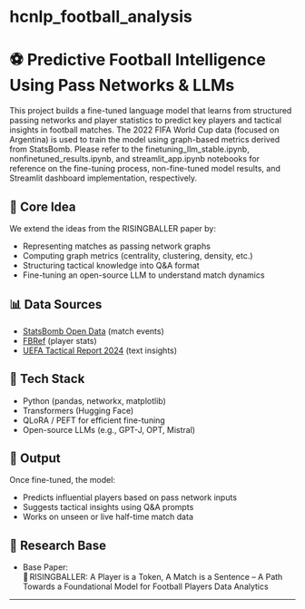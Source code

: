 # hcnlp_football_analysis

# ⚽ Predictive Football Intelligence Using Pass Networks & LLMs

This project builds a fine-tuned language model that learns from structured passing networks and player statistics to predict key players and tactical insights in football matches. The 2022 FIFA World Cup data (focused on Argentina) is used to train the model using graph-based metrics derived from StatsBomb. Please refer to the finetuning_llm_stable.ipynb, nonfinetuned_results.ipynb, and streamlit_app.ipynb notebooks for reference on the fine-tuning process, non-fine-tuned model results, and Streamlit dashboard implementation, respectively.

## 🧠 Core Idea

We extend the ideas from the RISINGBALLER paper by:
- Representing matches as passing network graphs
- Computing graph metrics (centrality, clustering, density, etc.)
- Structuring tactical knowledge into Q&A format
- Fine-tuning an open-source LLM to understand match dynamics


## 📊 Data Sources

- [StatsBomb Open Data](https://github.com/statsbomb/open-data) (match events)
- [FBRef](https://fbref.com) (player stats)
- [UEFA Tactical Report 2024](https://uefatechnicalreports.com/pdf-ucl-2024-technical-report) (text insights)

## 🧰 Tech Stack

- Python (pandas, networkx, matplotlib)
- Transformers (Hugging Face)
- QLoRA / PEFT for efficient fine-tuning
- Open-source LLMs (e.g., GPT-J, OPT, Mistral)

## 🚀 Output

Once fine-tuned, the model:
- Predicts influential players based on pass network inputs
- Suggests tactical insights using Q&A prompts
- Works on unseen or live half-time match data

## 📌 Research Base

- Base Paper:  
  📄 RISINGBALLER: A Player is a Token, A Match is a Sentence – A Path Towards a Foundational Model for Football Players Data Analytics

---


